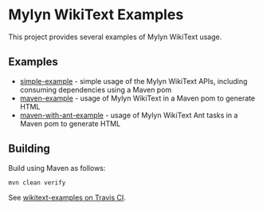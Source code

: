 
Mylyn WikiText Examples
===========================

This project provides several examples of Mylyn WikiText usage.

Examples
---------------------------

* [simple-example](simple-example) - simple usage of the Mylyn WikiText APIs, including consuming dependencies using a Maven pom
* [maven-example](maven-example) - usage of Mylyn WikiText in a Maven pom to generate HTML
* [maven-with-ant-example](maven-with-ant-example) - usage of Mylyn WikiText Ant tasks in a Maven pom to generate HTML

Building
---------------------------

Build using Maven as follows:

`mvn clean verify`

See [wikitext-examples on Travis CI](https://travis-ci.org/greensopinion/wikitext-examples).
